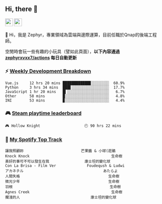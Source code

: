 <!--
**zephyrxvxx7/zephyrxvxx7** is a ✨ _special_ ✨ repository because its `README.md` (this file) appears on your GitHub profile.

Here are some ideas to get you started:

- 🔭 I’m currently working on ...
- 🌱 I’m currently learning ...
- 👯 I’m looking to collaborate on ...
- 🤔 I’m looking for help with ...
- 💬 Ask me about ...
- 📫 How to reach me: ...
- 😄 Pronouns: ...
- ⚡ Fun fact: ...
-->

## Hi, there 👋

<a href="https://www.instagram.com/zephyrxvxx7/"><img src="https://img.shields.io/badge/instagram-3f729b?&style=for-the-badge&logo=instagram&logoColor=white" height=25></a>
<a href="https://zephyrxvxx7.me/"><img src="https://img.shields.io/badge/blog-gray?&style=for-the-badge&logo=hexo&logoColor=white" height=25></a>

👋 Hi，我是 Zephyr，專業領域為雲端與邊際運算，目前任職於Qnap的後端工程師。

空閒時會玩一些有趣的小玩具（譬如此頁面），**以下內容通過 [zephyrxvxx7/actions](https://github.com/zephyrxvxx7/zephyrxvxx7/actions) 每日自動更新**

### ⚡ [Weekly Development Breakdown](https://gist.github.com/zephyrxvxx7/ee1787313f0772b51494d051b5edde7f)

<!-- code_time start -->

```text
Vue.js     12 hrs 20 mins ████████████▊░░░░░░░░  60.9%
Python     3 hrs 34 mins  ███▋░░░░░░░░░░░░░░░░░  17.7%
JavaScript 1 hr 20 mins   █▍░░░░░░░░░░░░░░░░░░░   6.7%
Other      58 mins        █░░░░░░░░░░░░░░░░░░░░   4.8%
INI        53 mins        ▉░░░░░░░░░░░░░░░░░░░░   4.4%
```

<!-- code_time end -->

### 🎮 [Steam playtime leaderboard](https://gist.github.com/zephyrxvxx7/f77b8978877f959b69d84723c43a4a64)

<!-- steam_time start -->

```text
🎮 Hollow Knight                    🕘 90 hrs 22 mins
```

<!-- steam_time end -->

### 🎵 [My Spotify Top Track](https://gist.github.com/zephyrxvxx7/fe159fde5ec9ebea27e03dd63a71e78f)

<!-- spotify_track start -->

```text
讓我照顧妳                          芒果醬 & 小球(莊鵑
Knock Knock                                     生命樹
美好的事可不可以發生在我                康士坦的變化球
Con La Brisa - Film Ver              Foudeqush & Ludwi
アカネチル                                    あたらよ
人間失格                                        生命樹
微光少年                                        生命樹
羽根                                            生命樹
Agnes Creek                                     生命樹
擱淺的人                                康士坦的變化球
```

<!-- spotify_track end -->
